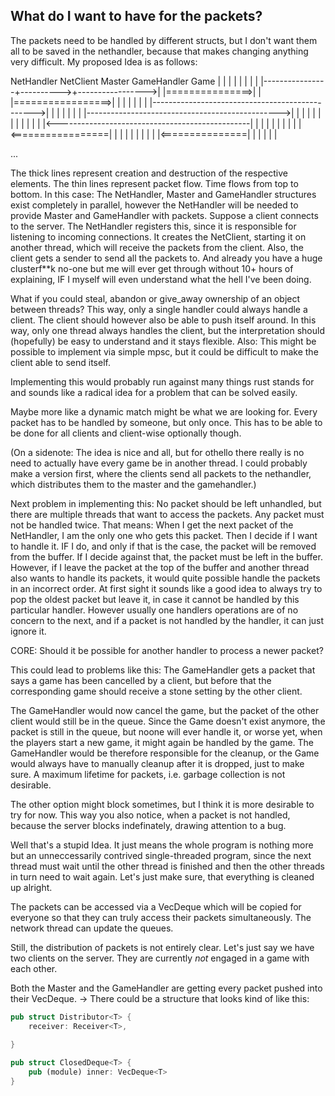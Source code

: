 What do I want to have for the packets?
-----------------------------

The packets need to be handled by different structs, but I don't want them all
to be saved in the nethandler, because that makes changing anything very difficult.
My proposed Idea is as follows:

NetHandler     NetClient       Master          GameHandler           Game
    |                |           |                  |
	|                |           |                  |
	|----------------+---------->+----------------->|
	|===============>|           |                  |=================>|
	|                |           |                  |                  |
	|                |------------------------------------------------>|
	|                |           |                  |                  |
	|                |------------------------------------------------>|
	|                |           |                  |                  |
	|                |           |                  |                  |
	|                |<------------------------------------------------|
	|                |           |                  |                  |
	|                |           |                  |<=================|
	|                |           |                  |
	|                |           |                  |
	|<===============|           |                  |
	|                            |                  |

...

The thick lines represent creation and destruction of the respective elements.
The thin lines represent packet flow. Time flows from top to bottom.
In this case:
The NetHandler, Master and GameHandler structures exist completely in parallel,
however the NetHandler will be needed to provide Master and GameHandler with
packets.
Suppose a client connects to the server. The NetHandler registers this, since
it is responsible for listening to incoming connections.
It creates the NetClient, starting it on another thread, which will receive the
packets from the client. Also, the client gets a sender to send all the packets
to.
And already you have a huge clusterf**k no-one but me will ever get through
without 10+ hours of explaining, IF I myself will even understand what the hell
I've been doing.

What if you could steal, abandon or give_away ownership of an object between
threads?
This way, only a single handler could always handle a client. The client should
however also be able to push itself around. In this way, only one thread always
handles the client, but the interpretation should (hopefully) be easy to understand
and it stays flexible.
Also: This might be possible to implement via simple mpsc, but it could be
difficult to make the client able to send itself.

Implementing this would probably run against many things rust stands for and
sounds like a radical idea for a problem that can be solved easily.

Maybe more like a dynamic match might be what we are looking for. Every packet
has to be handled by someone, but only once. This has to be able to be done for
all clients and client-wise optionally though.

(On a sidenote: The idea is nice and all, but for othello there really is no
need to actually have every game be in another thread. I could probably make a
version first, where the clients send all packets to the nethandler, which
distributes them to the master and the gamehandler.)

Next problem in implementing this:
No packet should be left unhandled, but there are multiple threads that want to
access the packets. Any packet must not be handled twice. That means:
When I get the next packet of the NetHandler, I am the only one who gets this
packet. Then I decide if I want to handle it. IF I do, and only if that is the
case, the packet will be removed from the buffer. If I decide against that,
the packet must be left in the buffer. However, if I leave the packet at the top
of the buffer and another thread also wants to handle its packets, it would quite
possible handle the packets in an incorrect order.
At first sight it sounds like a good idea to always try to pop the oldest packet
but leave it, in case it cannot be handled by this particular handler.
However usually one handlers operations are of no concern to the next, and if
a packet is not handled by the handler, it can just ignore it.

CORE: Should it be possible for another handler to process a newer packet?

This could lead to problems like this:
The GameHandler gets a packet that says a game has been cancelled by a client,
but before that the corresponding game should receive a stone setting by the
other client.

The GameHandler would now cancel the game, but the packet of the other client
would still be in the queue. Since the Game doesn't exist anymore, the packet is
still in the queue, but noone will ever handle it, or worse yet, when the players
start a new game, it might again be handled by the game. The GameHandler would be
therefore responsible for the cleanup, or the Game would always have to manually
cleanup after it is dropped, just to make sure.
A maximum lifetime for packets, i.e. garbage collection is not desirable.

The other option might block sometimes, but I think it is more desirable to try
for now.
This way you also notice, when a packet is not handled, because the server blocks
indefinately, drawing attention to a bug.

Well that's a stupid Idea. It just means the whole program is nothing more but
an unneccessarily contrived single-threaded program, since the next thread must
wait until the other thread is finished and then the other threads in turn need
to wait again. Let's just make sure, that everything is cleaned up alright.

The packets can be accessed via a VecDeque which will be copied for everyone
so that they can truly access their packets simultaneously. The network thread
can update the queues.

Still, the distribution of packets is not entirely clear.
Let's just say we have two clients on the server. They are currently *not* engaged
in a game with each other.

Both the Master and the GameHandler are getting every packet pushed into their
VecDeque. -> There could be a structure that looks kind of like this:

```rust
pub struct Distributor<T> {
	receiver: Receiver<T>,
	
}

pub struct ClosedDeque<T> {
	pub (module) inner: VecDeque<T>
}
```
